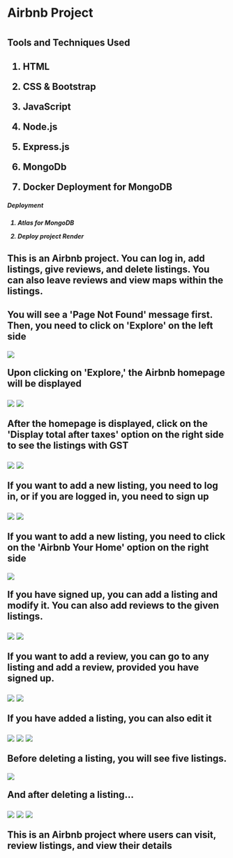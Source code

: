 
<h1>Airbnb Project<h1>

<h2>Tools and Techniques Used <h2>

1. HTML

2. CSS & Bootstrap

3. JavaScript

4. Node.js

5. Express.js

6. MongoDb

7. Docker Deployment for MongoDB 

<h5>Deployment<h5>

1. Atlas for MongoDB 

2. Deploy project Render

<h2>This is an Airbnb project. You can log in, add listings, give reviews, and delete listings. You can also leave reviews and view maps within the listings.<h2>

<p>You will see a 'Page Not Found' message first. Then, you need to click on 'Explore' on the left side</p>
<img src="./images/1.png">

<p>Upon clicking on 'Explore,' the Airbnb homepage will be displayed<p>
<img src="./images/2.png">
<img src="./images/2.1.png">

<p>After the homepage is displayed, click on the 'Display total after taxes' option on the right side to see the listings with GST<p>
<img src="./images/3.png">
<img src="./images/3.1.png">

<p>If you want to add a new listing, you need to log in, or if you are logged in, you need to sign up<p>
<img src="./images/4.png">
<img src="./images/5.png">


<p>If you want to add a new listing, you need to click on the 'Airbnb Your Home' option on the right side<p>
<img src="./images/6.png">

<p>If you have signed up, you can add a listing and modify it. You can also add reviews to the given listings.<p>
<img src="./images/7.png">
<img src="./images/7.1.png">

<p>If you want to add a review, you can go to any listing and add a review, provided you have signed up.<p>
<img src="./images/addReview1.png">
<img src="./images/addReview2.png">

<p>If you have added a listing, you can also edit it<p>
<img src="./images/edit1.png">
<img src="./images/edit2.png">
<img src="./images/edit3.png">


<p>Before deleting a listing, you will see five listings.<p>
<img src="./images/2.png">


<p>And after deleting a listing...<p>
<img src="./images/delete.png">
<img src="./images/delete2.png">
<img src="./images/delete3.png">

<p>This is an Airbnb project where users can visit, review listings, and view their details<p>





